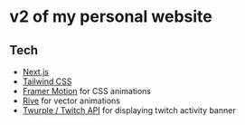 
# v2 of my personal website

## Tech

- [Next.js](https://nextjs.org/)
- [Tailwind CSS](https://tailwindcss.com/)
- [Framer Motion](https://www.framer.com/motion/) for CSS animations
- [Rive](https://rive.app/) for vector animations
- [Twurple / Twitch API](https://twurple.js.org/) for displaying twitch activity banner
